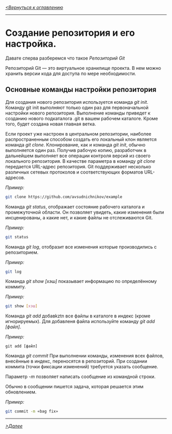 [*<Вернуться к оглавлению*](readme.md)

---
# Создание репозитория и его настройка.

Давате сперва разберемся что такое *Репозиторий Git*

Репозиторий Git — это виртуальное хранилище проекта. В нем можно хранить версии кода для доступа по мере необходимости.

## Основные команды настройки репозитория

Для создания нового репозитория используется команда *git init*. Команду git init выполняют только один раз для первоначальной настройки нового репозитория. Выполнение команды приведет к созданию нового подкаталога .git в вашем рабочем каталоге. Кроме того, будет создана новая главная ветка.

Если проект уже настроен в центральном репозитории, наиболее распространенным способом создать его локальный клон является команда *git clone*. Клонирование, как и команда *git init*, обычно выполняется один раз. Получив рабочую копию, разработчик в дальнейшем выполняет все операции контроля версий из своего локального репозитория. В качестве параметра в команду *git clone* передается URL-адрес репозитория. Git поддерживает несколько различных сетевых протоколов и соответствующих форматов URL-адресов.

*Пример:*

~~~bash
git clone https://github.com/avsudnichnikov/example
~~~

Команда *git status*, отображает состояние рабочего каталога и промежуточной области. Он позволяет увидеть, какие изменения были инсценированы, а какие нет, и какие файлы не отслеживаются Git.

*Пример:*

~~~bash
git status
~~~

Команда *git log*, отобразит все изменения которые производились с репозиторием.

*Пример:*

~~~bash
git log 
~~~

Команда *git show [хэш]* показывает информацию по определённому коммиту.

*Пример:*

~~~bash
git show [хэш]
~~~

Команда *git add* добавkztn все файлы в каталоге в индекс (кроме игнорируемых). Для добавленя файла используйте команду *git add [файл]*.

*Пример:*

~~~
git add [файл]
~~~

Команда *git commit* При выполнении команды, изменения всех файлов, внесённые в индекс, переносятся в репозиторий. При создании коммита (точки фиксации изменений) требуется указать сообщение.

Параметр *-m* позволяет написать сообщение из командной строки.

Обычно в сообщении пишется задача, которая решается этим обновлением.

*Пример:*

~~~bash
git commit -m «bag fix»
~~~
---
[*>Далее*](./Chapter5.md)
